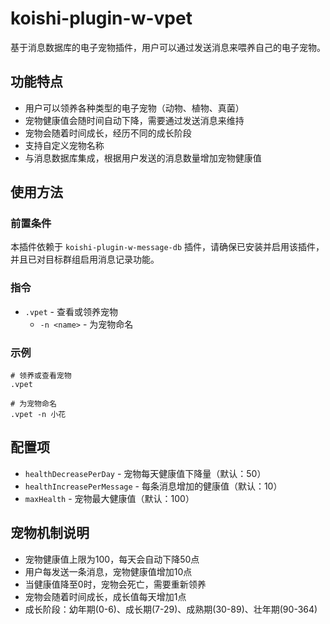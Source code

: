 # koishi-plugin-w-vpet

基于消息数据库的电子宠物插件，用户可以通过发送消息来喂养自己的电子宠物。

## 功能特点

- 用户可以领养各种类型的电子宠物（动物、植物、真菌）
- 宠物健康值会随时间自动下降，需要通过发送消息来维持
- 宠物会随着时间成长，经历不同的成长阶段
- 支持自定义宠物名称
- 与消息数据库集成，根据用户发送的消息数量增加宠物健康值

## 使用方法

### 前置条件

本插件依赖于 `koishi-plugin-w-message-db` 插件，请确保已安装并启用该插件，并且已对目标群组启用消息记录功能。

### 指令

- `.vpet` - 查看或领养宠物
  - `-n <name>` - 为宠物命名

### 示例

```
# 领养或查看宠物
.vpet

# 为宠物命名
.vpet -n 小花
```

## 配置项

- `healthDecreasePerDay` - 宠物每天健康值下降量（默认：50）
- `healthIncreasePerMessage` - 每条消息增加的健康值（默认：10）
- `maxHealth` - 宠物最大健康值（默认：100）

## 宠物机制说明

- 宠物健康值上限为100，每天会自动下降50点
- 用户每发送一条消息，宠物健康值增加10点
- 当健康值降至0时，宠物会死亡，需要重新领养
- 宠物会随着时间成长，成长值每天增加1点
- 成长阶段：幼年期(0-6)、成长期(7-29)、成熟期(30-89)、壮年期(90-364)
